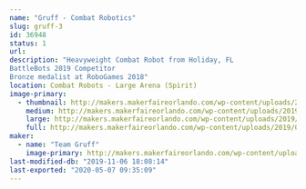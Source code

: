 ```yaml
---
name: "Gruff - Combat Robotics"
slug: gruff-3
id: 36948
status: 1
url: 
description: "Heavyweight Combat Robot from Holiday, FL
BattleBots 2019 Competitor
Bronze medalist at RoboGames 2018"
location: Combat Robots - Large Arena (Spirit)
image-primary:
  - thumbnail: http://makers.makerfaireorlando.com/wp-content/uploads/2019/08/Gruff-Bot-S2019-150x150.jpg
    medium: http://makers.makerfaireorlando.com/wp-content/uploads/2019/08/Gruff-Bot-S2019-300x200.jpg
    large: http://makers.makerfaireorlando.com/wp-content/uploads/2019/08/Gruff-Bot-S2019-1024x683.jpg
    full: http://makers.makerfaireorlando.com/wp-content/uploads/2019/08/Gruff-Bot-S2019.jpg
maker:
  - name: "Team Gruff"
    image-primary: http://makers.makerfaireorlando.com/wp-content/uploads/2019/08/Gruff-Team-S2019-1024x683.jpg
last-modified-db: "2019-11-06 18:08:14"
last-exported: "2020-05-07 09:35:09"
---
```

